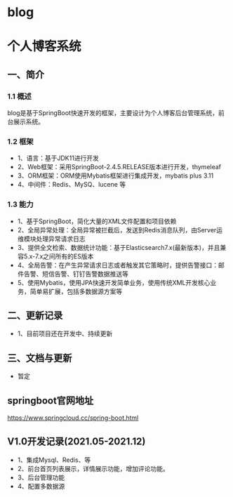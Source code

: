 # blog

# 个人博客系统

## 一、简介

### 1.1 概述

blog是基于SpringBoot快速开发的框架，主要设计为个人博客后台管理系统，前台展示系统。

### 1.2 框架

- 1、语言：基于JDK11进行开发
- 2、Web框架：采用SpringBoot-2.4.5.RELEASE版本进行开发，thymeleaf
- 3、ORM框架：ORM使用Mybatis框架进行集成开发，mybatis plus 3.11
- 4、中间件：Redis、MySQ、lucene 等

### 1.3 能力

- 1、基于SpringBoot，简化大量的XML文件配置和项目依赖
- 2、全局异常处理：全局异常被拦截后，发送到Redis消息队列，由Server运维模块处理异常请求日志
- 3、提供全文检索、数据统计功能：基于Elasticsearch7.x(最新版本)，并且兼容5.x-7.x之间所有的ES版本
- 4、全局告警：在产生异常请求日志或者触发其它策略时，提供告警接口：邮件告警、短信告警、钉钉告警数据推送等
- 5、使用Mybatis，使用JPA快速开发简单业务，使用传统XML开发核心业务，简单易扩展，包括多数据源方案等

## 二、更新记录

- 1、目前项目还在开发中、持续更新

## 三、文档与更新

- 暂定

## springboot官网地址

https://www.springcloud.cc/spring-boot.html

## V1.0开发记录(2021.05-2021.12)
- 1、集成Mysql、Redis、等
- 2、前台首页列表展示，详情展示功能，增加评论功能。
- 3、后台管理功能
- 4、配置多数据源
